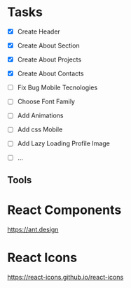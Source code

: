# Tasks

- [x] Create Header
- [x] Create About Section
- [x] Create About Projects
- [x] Create About Contacts
- [ ] Fix Bug Mobile Tecnologies
- [ ] Choose Font Family
- [ ] Add Animations
- [ ] Add css Mobile
- [ ] Add Lazy Loading Profile Image
- [ ] ...



## Tools

# React Components
https://ant.design

# React Icons
https://react-icons.github.io/react-icons

